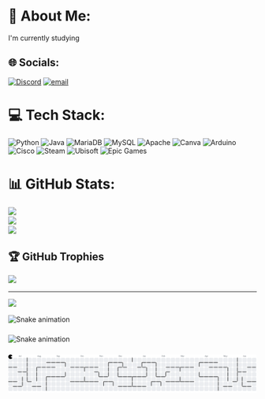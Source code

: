 # 💫 About Me:
I'm currently studying<br>


## 🌐 Socials:
[![Discord](https://img.shields.io/badge/Discord-%237289DA.svg?logo=discord&logoColor=white)](https://discord.gg/@juztblue1383) [![email](https://img.shields.io/badge/Email-D14836?logo=gmail&logoColor=white)](mailto:justinbughao@gmail.com) 

# 💻 Tech Stack:
![Python](https://img.shields.io/badge/python-3670A0?style=for-the-badge&logo=python&logoColor=ffdd54) ![Java](https://img.shields.io/badge/java-%23ED8B00.svg?style=for-the-badge&logo=openjdk&logoColor=white) ![MariaDB](https://img.shields.io/badge/MariaDB-003545?style=for-the-badge&logo=mariadb&logoColor=white) ![MySQL](https://img.shields.io/badge/mysql-4479A1.svg?style=for-the-badge&logo=mysql&logoColor=white) ![Apache](https://img.shields.io/badge/apache-%23D42029.svg?style=for-the-badge&logo=apache&logoColor=white) ![Canva](https://img.shields.io/badge/Canva-%2300C4CC.svg?style=for-the-badge&logo=Canva&logoColor=white) ![Arduino](https://img.shields.io/badge/-Arduino-00979D?style=for-the-badge&logo=Arduino&logoColor=white) ![Cisco](https://img.shields.io/badge/cisco-%23049fd9.svg?style=for-the-badge&logo=cisco&logoColor=black) ![Steam](https://img.shields.io/badge/steam-%23000000.svg?style=for-the-badge&logo=steam&logoColor=white) ![Ubisoft](https://img.shields.io/badge/Ubisoft-%23F5F5F5.svg?style=for-the-badge&logo=Ubisoft&logoColor=black) ![Epic Games](https://img.shields.io/badge/epicgames-%23313131.svg?style=for-the-badge&logo=epicgames&logoColor=white)
# 📊 GitHub Stats:
![](https://github-readme-stats.vercel.app/api?username=JazBlue25&theme=dark&hide_border=false&include_all_commits=false&count_private=false)<br/>
![](https://github-readme-streak-stats.herokuapp.com/?user=JazBlue25&theme=dark&hide_border=false)<br/>
![](https://github-readme-stats.vercel.app/api/top-langs/?username=JazBlue25&theme=dark&hide_border=false&include_all_commits=false&count_private=false&layout=compact)

## 🏆 GitHub Trophies
![](https://github-profile-trophy.vercel.app/?username=JazBlue25&theme=shadow_blue&no-frame=false&no-bg=false&margin-w=4)

---
[![](https://visitcount.itsvg.in/api?id=JazBlue25&icon=0&color=0)](https://visitcount.itsvg.in)

<!-- Proudly created with GPRM ( https://gprm.itsvg.in ) -->

<img src="https://raw.githubusercontent.com/JazBlue25/JazBlue25/output/snake.svg" alt="Snake animation" />

###

<img src="https://raw.githubusercontent.com/JazBlue25/JazBlue25/output/snake.svg" alt="Snake animation" />

###

<picture>
  <source media="(prefers-color-scheme: dark)" srcset="https://raw.githubusercontent.com/JazBlue25/JazBlue25/output/pacman-contribution-graph-dark.svg">
  <source media="(prefers-color-scheme: light)" srcset="https://raw.githubusercontent.com/JazBlue25/JazBlue25/output/pacman-contribution-graph.svg">
  <img alt="pacman contribution graph" src="https://raw.githubusercontent.com/JazBlue25/JazBlue25/output/pacman-contribution-graph.svg">
</picture>

###
